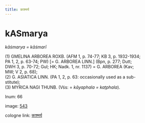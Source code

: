 ```yaml
---
title: काश्मर्य
---
```


# kASmarya

<i>kāśmarya = kāśmarī</i>  <div n="P" />(1) <bot>GMELINA ARBOREA ROXB.</bot> (AFM 1, p. 74-77; KB 3, p. 1932-1934; <div n="lb" />PA 1, 2, p. 63-74; PW) [= <bot>G. ARBOREA LINN.</bot>] (Bpn, p. 277; Dutt; <div n="lb" />DWH 3, p. 70-72; Gul; HK; Nadk. 1, nr. 1137) = <bot>G. ARBOREA</bot> (Kav; <div n="lb" />MW; V 2, p. 68); <div n="P" />(2) <bot>G. ASIATICA LINN.</bot> (PA 1, 2, p. 63: occasionally used as a sub- <div n="lb" />stitute); <div n="P" />(3) <bot>MYRICA NAGI THUNB.</bot> (Vśs: = <i>kāyaphala = kaṭphala</i>).

lnum: 66

image: [543](https://www.sanskrit-lexicon.uni-koeln.de/scans/csl-apidev/servepdf.php?dict=snp&page=543)

cologne link: [काश्मर्य](https://sanskrit-lexicon.uni-koeln.de/scans/csl-apidev/getword.php?dict=snp&key=काश्मर्य)


